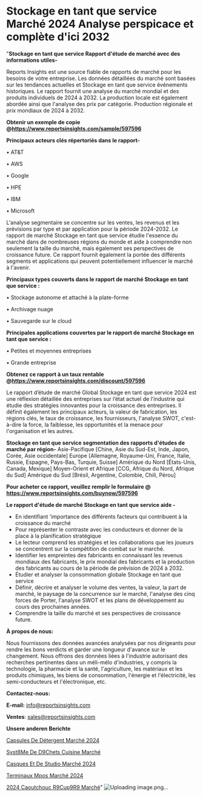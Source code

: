 # Stockage en tant que service Marché 2024 Analyse perspicace et complète d'ici 2032

"<strong>Stockage en tant que service Rapport d'étude de marché avec des informations utiles-</strong>

Reports Insights est une source fiable de rapports de marché pour les besoins de votre entreprise. Les données détaillées du marché sont basées sur les tendances actuelles et Stockage en tant que service événements historiques. Le rapport fournit une analyse du marché mondial et des produits individuels de 2024 à 2032. La production locale est également abordée ainsi que l'analyse des prix par catégorie. Production régionale et prix mondiaux de 2024 à 2032.

<strong><b>Obtenir un exemple de copie @</b></strong><a href=https://www.reportsinsights.com/sample/597596><strong><b>https://www.reportsinsights.com/sample/597596</b></strong></a>

<b>Principaux acteurs clés répertoriés dans le rapport-</b>

<b> </b>• AT&T

• AWS

• Google

• HPE

• IBM

• Microsoft

L'analyse segmentaire se concentre sur les ventes, les revenus et les prévisions par type et par application pour la période 2024-2032. Le rapport de marché Stockage en tant que service étudie l'essence du marché dans de nombreuses régions du monde et aide à comprendre non seulement la taille du marché, mais également ses perspectives de croissance future. Ce rapport fournit également la portée des différents segments et applications qui peuvent potentiellement influencer le marché à l'avenir.

<strong>Principaux types couverts dans le rapport de marché Stockage en tant que service :</strong>

• Stockage autonome et attaché à la plate-forme

• Archivage nuage

• Sauvegarde sur le cloud

<strong>Principales applications couvertes par le rapport de marché Stockage en tant que service :</strong>

• Petites et moyennes entreprises

• Grande entreprise

<strong><b>Obtenez ce rapport à un taux rentable @</b></strong><a href=https://www.reportsinsights.com/discount/597596><strong><b>https://www.reportsinsights.com/discount/597596</b></strong></a>

Le rapport d’étude de marché Global Stockage en tant que service 2024 est une réflexion détaillée des entreprises sur l’état actuel de l’industrie qui étudie des stratégies innovantes pour la croissance des entreprises. Il définit également les principaux acteurs, la valeur de fabrication, les régions clés, le taux de croissance, les fournisseurs, l'analyse SWOT, c'est-à-dire la force, la faiblesse, les opportunités et la menace pour l'organisation et les autres.

<strong>Stockage en tant que service segmentation des rapports d'études de marché par région-</strong>
Asie-Pacifique [Chine, Asie du Sud-Est, Inde, Japon, Corée, Asie occidentale]
Europe [Allemagne, Royaume-Uni, France, Italie, Russie, Espagne, Pays-Bas, Turquie, Suisse]
Amérique du Nord [États-Unis, Canada, Mexique]
Moyen-Orient et Afrique [CCG, Afrique du Nord, Afrique du Sud]
Amérique du Sud [Brésil, Argentine, Colombie, Chili, Pérou]

<strong>Pour acheter ce rapport, veuillez remplir le formulaire @   <a href=https://www.reportsinsights.com/buynow/597596>https://www.reportsinsights.com/buynow/597596</a></strong>

<strong>Le rapport d'étude de marché Stockage en tant que service aide -</strong>
<ul>
  <li>En identifiant 'importance des différents facteurs qui contribuent à la croissance du marché</li>
  <li>Pour représenter le contraste avec les conducteurs et donner de la place à la planification stratégique</li>
  <li>Le lecteur comprend les stratégies et les collaborations que les joueurs se concentrent sur la compétition de combat sur le marché.</li>
  <li>Identifier les empreintes des fabricants en connaissant les revenus mondiaux des fabricants, le prix mondial des fabricants et la production des fabricants au cours de la période de prévision de 2024 à 2032.</li>
  <li>Étudier et analyser la consommation globale Stockage en tant que service</li>
  <li>Définir, décrire et analyser le volume des ventes, la valeur, la part de marché, le paysage de la concurrence sur le marché, l'analyse des cinq forces de Porter, l'analyse SWOT et les plans de développement au cours des prochaines années.</li>
  <li>Comprendre la taille du marché et ses perspectives de croissance future.</li>
</ul>
<strong>À propos de nous:</strong>

Nous fournissons des données avancées analysées par nos dirigeants pour rendre les bons verdicts et garder une longueur d'avance sur le changement. Nous offrons des données liées à l'industrie autorisant des recherches pertinentes dans un méli-mélo d'industries, y compris la technologie, la pharmacie et la santé, l'agriculture, les matériaux et les produits chimiques, les biens de consommation, l'énergie et l'électricité, les semi-conducteurs et l'électronique, etc.

<strong>Contactez-nous:</strong>

<strong>E-mail:</strong> <a href=mailto:info@reportsinsights.com>info@reportsinsights.com</a>

<strong>Ventes</strong>: <a href=mailto:sales@reportsinsights.com>sales@reportsinsights.com</a>

<strong>Unsere anderen Berichte</strong>

<a href=https://www.linkedin.com/pulse/capsules-de-détergent-marché-analyse-approfondie-guizc/>Capsules De Détergent Marché 2024</a>

<a href=https://www.linkedin.com/pulse/syst%C3%A8me-de-d%C3%A9chets-cuisine-march%C3%A9-part-l5j4c/>Syst8Me De D9Chets Cuisine Marché</a>

<a href=https://www.linkedin.com/pulse/casques-et-de-studio-marchétaille-globale-jfrzc/>Casques Et De Studio Marché 2024</a>

<a href=https://www.linkedin.com/pulse/terminaux-mpos-marché-lavenir-de-la-concurrence-bvqmc/>Terminaux Mpos Marché 2024</a>

<a href=https://www.linkedin.com/pulse/2024-caoutchouc-r%C3%A9cup%C3%A9r%C3%A9-march%C3%A9-rapport-sc%C3%A9nario-famfc/>2024 Caoutchouc R9Cup9R9 Marché</a>"
![Uploading image.png…]()
